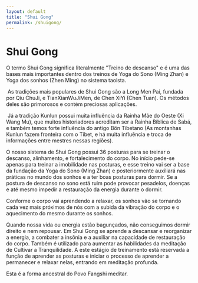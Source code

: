 ```yaml
---
layout: default
title: "Shui Gong"
permalink: /shuigong/
---
```


# Shui Gong
 

O termo Shui Gong significa literalmente "Treino de descanso" e é uma das bases mais importantes dentro dos treinos de Yoga do Sono (Ming Zhan) e Yoga dos sonhos (Zhen Ming) no sistema taoista.  

​
As tradições mais populares de Shui Gong são a Long Men Pai, fundada por Qiu ChuJi, e TianXianWuJiMen, de Chen XiYi (Chen Tuan). Os métodos deles são primorosos e contém preciosas aplicações.  

​
Já a tradição Kunlun possui muita influência da Rainha Mãe do Oeste (Xi Wang Mu), que muitos historiadores acreditam ser a Rainha Bíblica de Sabá, e também temos forte influência do antigo Bön Tibetano (As montanhas Kunlun fazem fronteira com o Tibet, e há muita influência e troca de informações entre mestres nessas regiões).  

 
O nosso sistema de Shui Gong possui 36 posturas para se treinar o descanso, alinhamento, e fortalecimento do corpo. No início pede-se apenas para treinar a imobilidade nas posturas, e esse treino vai ser a base da fundação da Yoga do Sono (Ming Zhan) e posteriormente auxiliará nas práticas no mundo dos sonhos e a ter boas posturas para dormir. Se a postura de descanso no sono está ruim pode provocar pesadelos, doenças e até mesmo impedir a restauração da energia durante o dormir.  

 
Conforme o corpo vai aprendendo a relaxar, os sonhos vão se tornando cada vez mais próximos de nós com a subida da vibração do corpo e o aquecimento do mesmo durante os sonhos.  

 
Quando nossa vida ou energia estão bagunçados, não conseguimos dormir direito e nem repousar. Em Shui Gong se aprende a descansar e reorganizar a energia, a combater a insônia e a auxiliar na capacidade de restauração do corpo. Também é utilizado para aumentar as habilidades da meditação de Cultivar a Tranquilidade. A este estágio de treinamento está reservada a função de aprender as posturas e iniciar o processo de aprender a permanecer e relaxar nelas, entrando em meditação profunda.  

 
Esta é a forma ancestral do Povo Fangshi meditar.